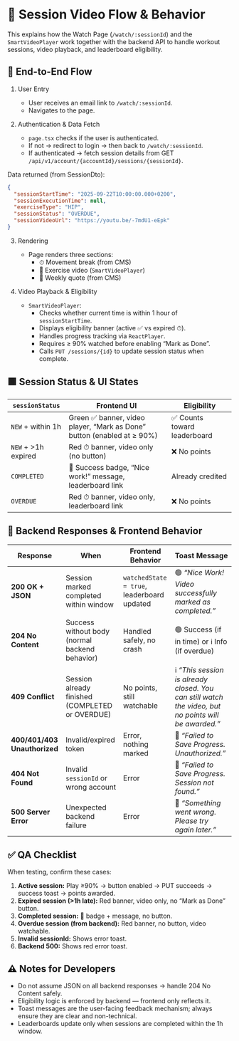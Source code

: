 # 🎥 Session Video Flow & Behavior
This explains how the Watch Page (`/watch/:sessionId`) and the `SmartVideoPlayer` work together with the backend API to handle workout sessions, video playback, and leaderboard eligibility.

## 🔄 End-to-End Flow
1. User Entry
   - User receives an email link to `/watch/:sessionId`.
   - Navigates to the page.

2. Authentication & Data Fetch
   - `page.tsx` checks if the user is authenticated.
   - If not → redirect to login → then back to `/watch/:sessionId`.
   - If authenticated → fetch session details from
GET `/api/v1/account/{accountId}/sessions/{sessionId}`.

Data returned (from SessionDto):
```json
{
  "sessionStartTime": "2025-09-22T10:00:00.000+0200",
  "sessionExecutionTime": null,
  "exerciseType": "HIP",
  "sessionStatus": "OVERDUE",
  "sessionVideoUrl": "https://youtu.be/-7mdU1-eEpk"
}
```

3. Rendering
   - Page renders three sections:
     - ⏱ Movement break (from CMS)
     - 🎥 Exercise video (`SmartVideoPlayer`)
     - 💬 Weekly quote (from CMS)

4. Video Playback & Eligibility
   - `SmartVideoPlayer`:
     - Checks whether current time is within 1 hour of `sessionStartTime`.
     - Displays eligibility banner (active ✅ vs expired ⏱).
     - Handles progress tracking via `ReactPlayer`.
     - Requires ≥ 90% watched before enabling “Mark as Done”.
     - Calls `PUT /sessions/{id}` to update session status when complete.

## 🟩 Session Status & UI States
| **`sessionStatus`** | **Frontend UI**                                                        | **Eligibility**             |
| --------------------------- | ---------------------------------------------------------------------- | --------------------------- |
| `NEW` + within 1h           | Green ✅ banner, video player, “Mark as Done” button (enabled at ≥ 90%) | ✅ Counts toward leaderboard |
| `NEW` + >1h expired         | Red ⏱ banner, video only (no button)                                   | ❌ No points                 |
| `COMPLETED`                 | 🏅 Success badge, “Nice work!” message, leaderboard link               | Already credited            |
| `OVERDUE`                   | Red ⏱ banner, video only, leaderboard link                             | ❌ No points                 |

## 📡 Backend Responses & Frontend Behavior
| **Response**                 | **When**                                        | **Frontend Behavior**                      | **Toast Message**                                                                                    |
| ---------------------------- | ----------------------------------------------- | ------------------------------------------ | ---------------------------------------------------------------------------------------------------- |
| **200 OK + JSON**            | Session marked completed within window          | `watchedState = true`, leaderboard updated | 🟢 *“Nice Work! Video successfully marked as completed.”*                                            |
| **204 No Content**           | Success without body (normal backend behavior)  | Handled safely, no crash                   | 🟢 Success (if in time) or ℹ️ Info (if overdue)                                                      |
| **409 Conflict**             | Session already finished (COMPLETED or OVERDUE) | No points, still watchable                 | ℹ️ *“This session is already closed. You can still watch the video, but no points will be awarded.”* |
| **400/401/403 Unauthorized** | Invalid/expired token                           | Error, nothing marked                      | 🔴 *“Failed to Save Progress. Unauthorized.”*                                                        |
| **404 Not Found**            | Invalid `sessionId` or wrong account            | Error                                      | 🔴 *“Failed to Save Progress. Session not found.”*                                                   |
| **500 Server Error**         | Unexpected backend failure                      | Error                                      | 🔴 *“Something went wrong. Please try again later.”*                                                 |

## ✅ QA Checklist
When testing, confirm these cases:

1. **Active session:** Play ≥90% → button enabled → PUT succeeds → success toast → points awarded.
2. **Expired session (>1h late):** Red banner, video only, no “Mark as Done” button.
3. **Completed session:** 🏅 badge + message, no button.
4. **Overdue session (from backend):** Red banner, no button, video watchable.
5. **Invalid sessionId:** Shows error toast.
6. **Backend 500:** Shows red error toast.

## ⚠️ Notes for Developers
- Do not assume JSON on all backend responses → handle 204 No Content safely.
- Eligibility logic is enforced by backend — frontend only reflects it.
- Toast messages are the user-facing feedback mechanism; always ensure they are clear and non-technical.
- Leaderboards update only when sessions are completed within the 1h window.